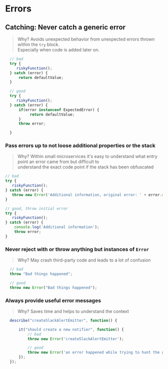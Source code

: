 # Errors

## **Catching**: Never catch a generic error

> Why? Avoids unexpected behavior from unexpected errors thrown within the `try` block.  
> Especially when code is added later on.

```javascript
  // bad
  try {
     riskyFunction();
  } catch (error) {
      return defaultValue;
  }

  // good
  try {
     riskyFunction();
  } catch (error) {
      if(error instanceof ExpectedError) {
           return defaultValue;
      }
      throw error;

  }
```

### **Pass errors up** to not loose additional properties or the stack

> Why? Within small microservices it's easy to understand what entry point an error came from but difficult to  
> understand the exact code point if the stack has been obfuscated

```javascript
// bad
try {
   riskyFunction();
} catch (error) {
   throw new Error('Additional information, original error: ' + error.message);
}

// good, throw initial error
try {
   riskyFunction();
} catch (error) {
    console.log('Additional information'); 
    throw error;
}
```

### **Never reject with or throw anything but instances of** `Error`

> Why? May crash third-party code and leads to a lot of confusion

```javascript
  // bad
  throw "Bad things happened";

  // good
  throw new Error("Bad things happened");
```

### **Always provide useful error messages**

> Why? Saves time and helps to understand the context

```javascript
  describe("createSlackAlertEmitter", function() {

      it("should create a new notifier", function() {
          // bad
          throw new Error('createSlackAlertEmitter');

          // good
          throw new Error('an error happened while trying to hunt the giraffe');
      });
  });
```

